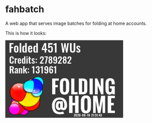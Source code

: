 # fahbatch

A web app that serves image batches for folding at home accounts.

This is how it looks:

![Demo image](https://github.com/wiwie/fahbatch/blob/master/demo.png?raw=true)
